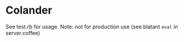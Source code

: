 Colander
========

See test.rb for usage. Note: not for production use (see blatant `eval` in server.coffee)

